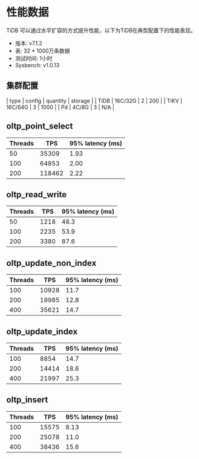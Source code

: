 # 性能数据

TiDB 可以通过水平扩容的方式提升性能，以下为TiDB在典型配置下的性能表现。

- 版本: v7.1.2
- 表: 32 * 1000万条数据
- 测试时间: 1小时
- Sysbench: v1.0.13

## 集群配置
| type	| config  | quantity | storage |
| TiDB	| 16C/32G | 2	     | 200     |
| TiKV	| 16C/64G | 3	     | 1000    |
| Pd    | 4C/8G   | 3        | N/A     |

## oltp_point_select
| Threads	| TPS	 | 95% latency (ms) |
| --------- | ------ | ---------------- |
| 50	    | 35309	 | 1.93             |
| 100	    | 64853	 | 2.00             |
| 200	    | 118462 | 2.22             |

## oltp_read_write
| Threads	| TPS	 | 95% latency (ms) |
| --------- | ------ | ---------------- |
| 50	    | 1218	 | 48.3             |
| 100	    | 2235	 | 53.9             |
| 200	    | 3380   | 87.6             |

## oltp_update_non_index
| Threads	| TPS	 | 95% latency (ms) |
| --------- | ------ | ---------------- |
| 100	    | 10928	 | 11.7             |
| 200	    | 19985	 | 12.8             |
| 400	    | 35621  | 14.7             |

## oltp_update_index
| Threads	| TPS	 | 95% latency (ms) |
| --------- | ------ | ---------------- |
| 100	    | 8854	 | 14.7             |
| 200	    | 14414	 | 18.6             |
| 400	    | 21997  | 25.3             |

## oltp_insert
| Threads	| TPS	 | 95% latency (ms) |
| --------- | ------ | ---------------- |
| 100	    | 15575	 | 8.13             |
| 200	    | 25078	 | 11.0             |
| 400	    | 38436  | 15.6             |
